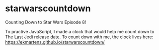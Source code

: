 # starwarscountdown
Counting Down to Star Wars Episode 8!

To practive JavaScript, I made a clock that would help me count down to The Last Jedi release date. 
To count down with me, the clock lives here: https://ekmartens.github.io/starwarscountdown/
